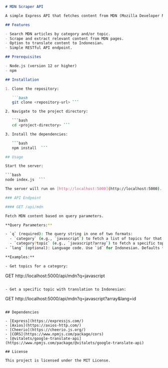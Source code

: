 

```markdown
# MDN Scraper API

A simple Express API that fetches content from MDN (Mozilla Developer Network) based on category and topic queries. Optionally, it translates the content to Indonesian using the Google Translate API.

## Features

- Search MDN articles by category and/or topic.
- Scrape and extract relevant content from MDN pages.
- Option to translate content to Indonesian.
- Simple RESTful API endpoint.

## Prerequisites

- Node.js (version 12 or higher)
- npm

## Installation

1. Clone the repository:

   ```bash
   git clone <repository-url> ```

2. Navigate to the project directory:

   ```bash
   cd <project-directory> ```

3. Install the dependencies:

   ```bash
   npm install  ```

## Usage

Start the server:

```bash
node index.js  ```

The server will run on [http://localhost:5000](http://localhost:5000).

### API Endpoint

#### GET /api/mdn

Fetch MDN content based on query parameters.

**Query Parameters:**

- `q` (required): The query string in one of two formats:
  - `category` (e.g., `javascript`) to fetch a list of topics for that category.
  - `category?topic` (e.g., `javascript?array`) to fetch a specific topic.
- `lang` (optional): Language code. Use `id` for Indonesian. Defaults to English.

**Examples:**

- Get topics for a category:

  ```
  GET http://localhost:5000/api/mdn?q=javascript
  ```

- Get a specific topic with translation to Indonesian:

  ```
  GET http://localhost:5000/api/mdn?q=javascript?array&lang=id
  ```

## Dependencies

- [Express](https://expressjs.com/)
- [Axios](https://axios-http.com/)
- [Cheerio](https://cheerio.js.org/)
- [CORS](https://www.npmjs.com/package/cors)
- [@vitalets/google-translate-api](https://www.npmjs.com/package/@vitalets/google-translate-api)

## License

This project is licensed under the MIT License.
